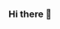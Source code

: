 ### Hi there 👋

<!--
**jeFr4n/jeFr4n** is a ✨ _special_ ✨ repository because its `README.md` (this file) appears on your GitHub profile.

Here are some ideas to get you started:

- 🔭 I’m currently working on ... x
- 🌱 I’m currently learning ...x 
- 👯 I’m looking to collaborate on ...x 
- 🤔 I’m looking for help with ...x
- 💬 Ask me about ...x
- 📫 How to reach me: ...x
- 😄 Pronouns: ...x
- ⚡ Fun fact: ...x
-->
